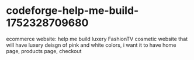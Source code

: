 # codeforge-help-me-build-1752328709680
ecommerce website: help me build luxery FashionTV cosmetic website that will have luxery deisgn of pink and white colors, i want it to have home page, products page, checkout
